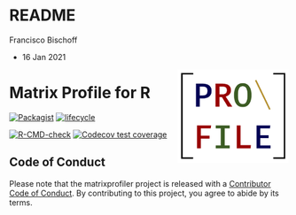 README
================
Francisco Bischoff
- 16 Jan 2021

<!-- README.md is generated from README.Rmd. Please edit that file -->

<img src="man/figures/logo.png" align="right" style="float:right;"/>

# Matrix Profile for R

<!-- badges: start -->

[![Packagist](https://img.shields.io/badge/License-Apache--2.0-brightgreen.svg)](https://choosealicense.com/licenses/apache-2.0/)
[![lifecycle](https://img.shields.io/badge/lifecycle-experimental-orange.svg)](https://www.tidyverse.org/lifecycle/#experimental)

[![R-CMD-check](https://github.com/matrix-profile-foundation/matrixprofiler/workflows/R-CMD-check/badge.svg)](https://github.com/matrix-profile-foundation/matrixprofiler/actions)
[![Codecov test
coverage](https://codecov.io/gh/matrix-profile-foundation/matrixprofiler/branch/master/graph/badge.svg)](https://codecov.io/gh/matrix-profile-foundation/matrixprofiler?branch=master)
<!-- badges: end -->

## Code of Conduct

Please note that the matrixprofiler project is released with a
[Contributor Code of
Conduct](https://contributor-covenant.org/version/2/0/CODE_OF_CONDUCT.html).
By contributing to this project, you agree to abide by its terms.
